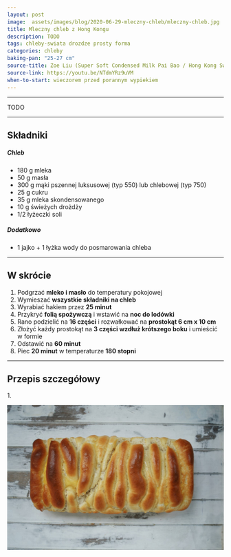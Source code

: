 ```yaml
---
layout: post
image:  assets/images/blog/2020-06-29-mleczny-chleb/mleczny-chleb.jpg
title: Mleczny chleb z Hong Kongu
description: TODO
tags: chleby-swiata drozdze prosty forma
categories: chleby
baking-pan: "25-27 cm"
source-title: Zoe Liu (Super Soft Condensed Milk Pai Bao / Hong Kong Sweet Bread / Roti Sisir)
source-link: https://youtu.be/NTdmYRz9uVM
when-to-start: wieczorem przed porannym wypiekiem
---
```


-----

TODO

-----

## Składniki

##### Chleb

* 180 g mleka
* 50 g masła
* 300 g mąki pszennej luksusowej (typ 550) lub chlebowej (typ 750)
* 25 g cukru
* 35 g mleka skondensowanego
* 10 g świeżych drożdży
* 1/2 łyżeczki soli

##### Dodatkowo

* 1 jajko + 1 łyżka wody do posmarowania chleba

-----

## W skrócie

1. Podgrzać **mleko i masło** do temperatury pokojowej
2. Wymieszać **wszystkie składniki na chleb**
3. Wyrabiać hakiem przez **25 minut**
4. Przykryć **folią spożywczą** i wstawić na **noc do lodówki**
5. Rano podzielić na **16 części** i rozwałkować na **prostokąt 6 cm x 10 cm**
6. Złożyć każdy prostokąt na **3 części wzdłuż krótszego boku** i umieścić w formie
7. Odstawić na **60 minut**
8. Piec **20 minut** w temperaturze **180 stopni**

-----

## Przepis szczegółowy

1\. 

![Mleczny chleb z Hong Kongu](/assets/images/blog/2020-06-29-mleczny-chleb/mleczny-chleb-gotowy.jpg)
